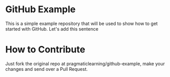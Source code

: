 GitHub Example
==============

This is a simple example repository that will be used to show how to get started with GitHub. 
Let's add this sentence

How to Contribute
=================

Just fork the original repo at pragmaticlearning/github-example, make your changes and send over a Pull Request.

